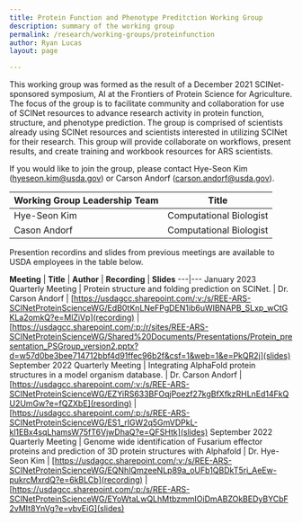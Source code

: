 ```yaml
---
title: Protein Function and Phenotype Preditction Working Group
description: summary of the working group
permalink: /research/working-groups/proteinfunction
author: Ryan Lucas
layout: page

---
```



This working group was formed as the result of a December 2021 SCINet-sponsored symposium, AI at the Frontiers of Protein Science for Agriculture. The focus of the group is to facilitate community and collaboration for use of SCINet resources to advance research activity in protein function, structure, and phenotype prediction.  The group is comprised of scientists already using SCINet resources and scientists interested in utilizing SCINet for their research. This group will provide collaborate on workflows, present results, and create training and workbook resources for ARS scientists.

If you would like to join the group, please contact Hye-Seon Kim ([hyeseon.kim@usda.gov](hyeseon.kim@usda.gov)) or Carson Andorf ([carson.andorf@usda.gov](carson.andorf@usda.gov)).

**Working Group Leadership Team** | **Title** 
---|---
Hye-Seon Kim | Computational Biologist 
Cason Andorf | Computational Biologist

Presention recordins and slides from previous meetings are available to USDA employees in the table below.

**Meeting** | **Title** | **Author** | **Recording** | **Slides**
---|---
January 2023 Quarterly Meeting | Protein structure and folding prediction on SCINet. | Dr. Carson Andorf | [https://usdagcc.sharepoint.com/:v:/s/REE-ARS-SCINetProteinScienceWG/EdB0tKnLNeFPgDEN1ib6uWIBNAPB_SLxp_wCtGKLa2omkQ?e=MlZiVp](recording) | [https://usdagcc.sharepoint.com/:p:/r/sites/REE-ARS-SCINetProteinScienceWG/Shared%20Documents/Presentations/Protein_presentation_PSGroup_version2.pptx?d=w57d0be3bee714712bbf4d91ffec96b2f&csf=1&web=1&e=PkQR2j](slides)
September 2022 Quarterly Meeting | Integrating AlphaFold protein structures in a model organism database. | Dr. Carson Andorf | [https://usdagcc.sharepoint.com/:v:/s/REE-ARS-SCINetProteinScienceWG/EZYiRS633BFOqjPoezf27kgBfXfkzRHLnEd14FkQU2UmGw?e=fQZXbE](resording) | [https://usdagcc.sharepoint.com/:p:/s/REE-ARS-SCINetProteinScienceWG/ES1_rIGW2q5GmVDPkL-kl1EBx4sqLhamsW75fT6VjwDhaQ?e=QFSHtk](slides)
September 2022 Quarterly Meeting | Genome wide identification of Fusarium effector proteins and prediction of 3D protein structures with Alphafold | Dr. Hye-Seon Kim | [https://usdagcc.sharepoint.com/:v:/s/REE-ARS-SCINetProteinScienceWG/EQNhlQmzeeNLp89a_oUFb1QBDkT5ri_AeEw-pukrcMxrdQ?e=6kBLCb](recording) | [https://usdagcc.sharepoint.com/:p:/s/REE-ARS-SCINetProteinScienceWG/EYoWtaLwQLhMtbzmmIOiDmABZOkBEDyBYCbF2vMIt8YnVg?e=vbvEiG](slides)
